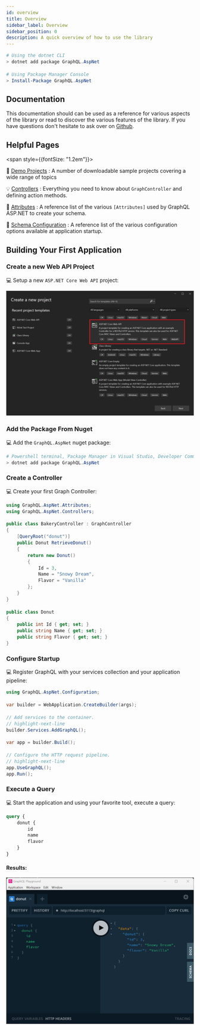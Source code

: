 ```yaml
---
id: overview
title: Overview
sidebar_label: Overview
sidebar_position: 0
description: A quick overview of how to use the library
---
```



```powershell title="Install The Library"
# Using the dotnet CLI
> dotnet add package GraphQL.AspNet

# Using Package Manager Console
> Install-Package GraphQL.AspNet
```

## Documentation

This documentation should can be used as a reference for various aspects of the library or read to discover the various features of the library.  If you have questions don't hesitate to ask over on [Github](https://github.com/graphql-aspnet/graphql-aspnet).


## Helpful Pages
<span style={{fontSize: "1.2em"}}> 

📌 [Demo Projects](../reference/demo-projects.md) : A number of downloadable sample projects covering a wide range of topics

💡 [Controllers](../controllers/actions.md) : Everything you need to know about `GraphController` and defining action methods.

📜 [Attributes](../reference/attributes.md) : A reference list of the various `[Attributes]` used by GraphQL ASP.NET to create your schema.

📐 [Schema Configuration](../reference/schema-configuration.md) : A reference list of the various configuration options available at application startup.

</span>

## Building Your First Application

### Create a new Web API Project
💻 Setup a new `ASP.NET Core Web API` project:

![web api project](../assets/create-new-web-api-project.png)

### Add the Package From Nuget
💻 Add the `GraphQL.AspNet` nuget package:

```powershell
# Powershell terminal, Package Manager in Visual Studio, Developer Command Prompt etc.
> dotnet add package GraphQL.AspNet
```

### Create a Controller

💻 Create your first Graph Controller:

```csharp  title="BakeryController.cs"
using GraphQL.AspNet.Attributes;
using GraphQL.AspNet.Controllers;

public class BakeryController : GraphController
{
    [QueryRoot("donut")]
    public Donut RetrieveDonut()
    {
        return new Donut()
        {
            Id = 3,
            Name = "Snowy Dream",
            Flavor = "Vanilla"
        };
    }
}

public class Donut
{
    public int Id { get; set; }
    public string Name { get; set; }
    public string Flavor { get; set; }
}
```


### Configure Startup

💻 Register GraphQL with your services collection and your application pipeline:

```csharp title="Program.cs"
using GraphQL.AspNet.Configuration;

var builder = WebApplication.CreateBuilder(args);

// Add services to the container.
// highlight-next-line
builder.Services.AddGraphQL();

var app = builder.Build();

// Configure the HTTP request pipeline.
// highlight-next-line
app.UseGraphQL();
app.Run();
```


### Execute a Query

💻 Start the application and using your favorite tool, execute a query:

```graphql title="Sample Query"
query {
    donut {
        id
        name
        flavor
    }
}
```

#### Results:

![query results](../assets/overview-sample-query-results.png)